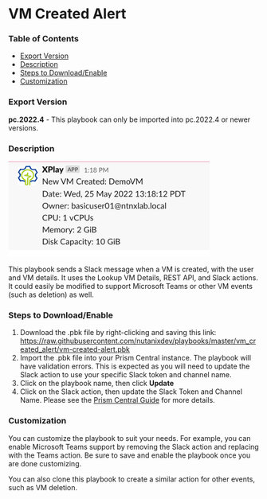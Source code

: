 # VM Created Alert

### Table of Contents
   - [Export Version](#export-version)
   - [Description](#description)
   - [Steps to Download/Enable](#steps-to-downloadenable)
   - [Customization](#customization)

### Export Version
<b>pc.2022.4</b> - This playbook can only be imported into pc.2022.4 or newer versions.

### Description
![](slack-alert-example.png)

This playbook sends a Slack message when a VM is created, with the user and VM details. It uses the Lookup VM Details, REST API, and Slack actions. It could easily be modified to support Microsoft Teams or other VM events (such as deletion) as well.


### Steps to Download/Enable
1. Download the .pbk file by right-clicking and saving this link: https://raw.githubusercontent.com/nutanixdev/playbooks/master/vm_created_alert/vm-created-alert.pbk
2. Import the .pbk file into your Prism Central instance. The playbook will have validation errors. This is expected as you will need to update the Slack action to use your specific Slack token and channel name. 
3. Click on the playbook name, then click **Update**
4. Click on the Slack action, then update the Slack Token and Channel Name. Please see the [Prism Central Guide](https://portal.nutanix.com/page/documents/details?targetId=Prism-Central-Guide-Prism-vpc_2022_4:mul-playbook-actions-pc-r.html) for more details.


### Customization
You can customize the playbook to suit your needs. For example, you can enable Microsoft Teams support by removing the Slack action and replacing with the Teams action. Be sure to save and enable the playbook once you are done customizing.

You can also clone this playbook to create a similar action for other events, such as VM deletion.
